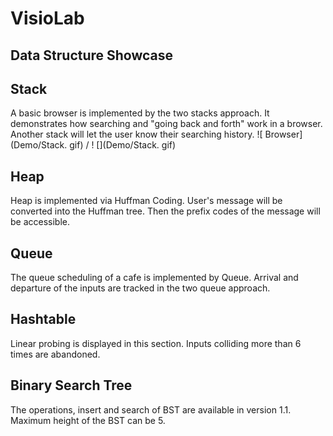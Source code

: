 # VisioLab

## Data Structure Showcase

## Stack
A basic browser is implemented by the two stacks approach. It demonstrates how searching and "going back and forth" work in a browser. Another stack will let the user know
their searching history.
![ Browser](Demo/Stack. gif) / ! [](Demo/Stack. gif)

## Heap
Heap is implemented via Huffman Coding. User's message will be converted into the Huffman tree. Then the prefix codes of the message will be accessible.

## Queue
The queue scheduling of a cafe is implemented by Queue. Arrival and departure of the inputs are tracked in the two queue approach.

## Hashtable
Linear probing is displayed in this section. Inputs colliding more than 6 times are abandoned.

## Binary Search Tree
The operations, insert and search of BST are available in version 1.1. Maximum height of the BST can be 5. 
